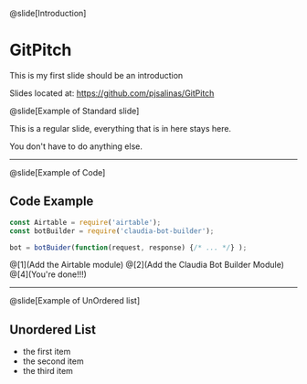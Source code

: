 @slide[Introduction]

# GitPitch
This is my first slide should be an introduction

Slides located at: https://github.com/pjsalinas/GitPitch

@slide[Example of Standard slide]

This is a regular slide, everything that is in here stays here.

You don't have to do anything else.

---

@slide[Example of Code]

## Code Example

```javascript
const Airtable = require('airtable');
const botBuilder = require('claudia-bot-builder');

bot = botBuider(function(request, response) {/* ... */} );
```

@[1](Add the Airtable module)
@[2](Add the Claudia Bot Builder Module)
@[4](You're done!!!)

---

@slide[Example of UnOrdered list]

## Unordered List

* the first item
* the second item
* the third item



